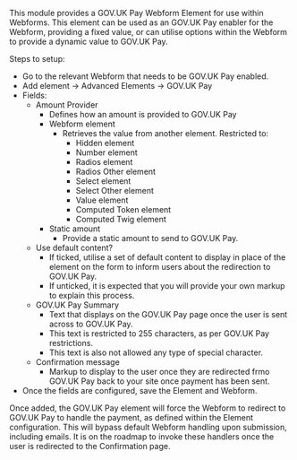 This module provides a GOV.UK Pay Webform Element for use within Webforms.
This element can be used as an GOV.UK Pay enabler for the Webform, providing
a fixed value, or can utilise options within the Webform to provide a dynamic value to GOV.UK Pay.

Steps to setup:
- Go to the relevant Webform that needs to be GOV.UK Pay enabled.
- Add element -> Advanced Elements -> GOV.UK Pay
- Fields:
    - Amount Provider 
        - Defines how an amount is provided to GOV.UK Pay
        - Webform element 
            - Retrieves the value from another element. Restricted to:
                - Hidden element
                - Number element
                - Radios element
                - Radios Other element
                - Select element
                - Select Other element
                - Value element
                - Computed Token element
                - Computed Twig element
        - Static amount 
            - Provide a static amount to send to GOV.UK Pay.
    - Use default content? 
        - If ticked, utilise a set of default content to display in place
          of the element on the form to inform users about the redirection to GOV.UK Pay.
        - If unticked, it is expected that you will provide your own markup to explain this process.
    - GOV.UK Pay Summary
        - Text that displays on the GOV.UK Pay page once the user is sent across to GOV.UK Pay.
        - This text is restricted to 255 characters, as per GOV.UK Pay restrictions.
        - This text is also not allowed any type of special character.
    - Confirmation message
        - Markup to display to the user once they are redirected frmo GOV.UK Pay back to your site once payment has been sent.
- Once the fields are configured, save the Element and Webform.

Once added, the GOV.UK Pay element will force the Webform to redirect to GOV.UK Pay to handle the payment, as defined within the Element configuration. This will bypass default Webform handling upon submission, including emails. It is on the roadmap to invoke these handlers once the user is redirected to the Confirmation page.

